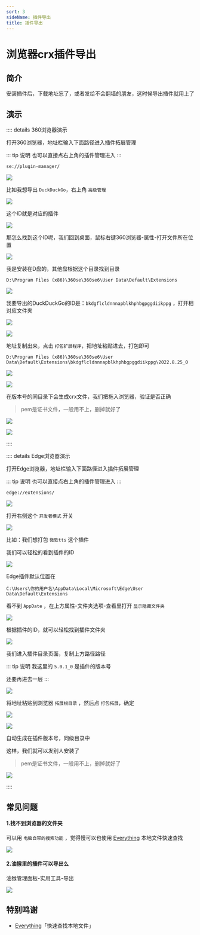 ```yaml
---
sort: 3
sideName: 插件导出
title: 插件导出
---
```


# 浏览器crx插件导出



## 简介

安装插件后，下载地址忘了，或者发给不会翻墙的朋友，这时候导出插件就用上了


## 演示


:::: details 360浏览器演示

打开360浏览器，地址栏输入下面路径进入插件拓展管理

::: tip 说明
也可以直接点右上角的插件管理进入
:::

```
se://plugin-manager/
```

![](/computer/crx/crx-01.png)

比如我想导出 `DuckDuckGo`，右上角 `高级管理`

![](/computer/crx/crx-02.png)

这个ID就是对应的插件

![](/computer/crx/crx-03.png)


那怎么找到这个ID呢，我们回到桌面，鼠标右键360浏览器-属性-打开文件所在位置

![](/computer/crx/crx-04.png)


我是安装在D盘的，其他盘根据这个目录找到目录

```
D:\Program Files (x86)\360se\360se6\User Data\Default\Extensions
```

![](/computer/crx/crx-05.png)


我要导出的DuckDuckGo的ID是：`bkdgflcldnnnapblkhphbgpggdiikppg` ，打开相对应文件夹


![](/computer/crx/crx-06.png)

![](/computer/crx/crx-07.png)


地址复制出来，点击 `打包扩展程序`，把地址粘贴进去，打包即可

```
D:\Program Files (x86)\360se\360se6\User Data\Default\Extensions\bkdgflcldnnnapblkhphbgpggdiikppg\2022.8.25_0
```

![](/computer/crx/crx-08.png)


![](/computer/crx/crx-09.png)


在版本号的同目录下会生成crx文件，我们把拖入浏览器，验证是否正确

> pem是证书文件，一般用不上，删掉就好了

![](/computer/crx/crx-10.png)

![](/computer/crx/crx-11.png)

::::





:::: details Edge浏览器演示

打开Edge浏览器，地址栏输入下面路径进入插件拓展管理

::: tip 说明
也可以直接点右上角的插件管理进入
:::

```
edge://extensions/
```

![](/computer/crx/crx-12.png)


打开右侧这个 `开发者模式` 开关

![](/computer/crx/crx-13.png)


比如：我们想打包 `微软tts` 这个插件

我们可以轻松的看到插件的ID

![](/computer/crx/crx-14.png)


Edge插件默认位置在

```
C:\Users\你的用户名\AppData\Local\Microsoft\Edge\User Data\Default\Extensions
```

看不到 `AppDate` ，在上方属性-文件夹选项-查看里打开 `显示隐藏文件夹`

![](/computer/crx/crx-15.png)

根据插件的ID，就可以轻松找到插件文件夹

![](/computer/crx/crx-16.png)


我们进入插件目录页面，复制上方路径路径

::: tip 说明
我这里的 `5.0.1_0` 是插件的版本号

还要再进去一层
:::

![](/computer/crx/crx-17.png)

将地址粘贴到浏览器 `拓展根目录` ，然后点 `打包拓展`，确定

![](/computer/crx/crx-18.png)

![](/computer/crx/crx-19.png)


自动生成在插件版本号，同级目录中

这样，我们就可以发别人安装了

> pem是证书文件，一般用不上，删掉就好了

![](/computer/crx/crx-20.png)


::::






## 常见问题



#### 1.找不到浏览器的文件夹

可以用 `电脑自带的搜索功能` ，觉得慢可以也使用 [Everything](https://www.voidtools.com/zh-cn/) 本地文件快速查找

![](/computer/crx/crx-21.png)



#### 2.油猴里的插件可以导出么

油猴管理面板-实用工具-导出

![](/computer/crx/crx-22.png)



## 特别鸣谢


* [Everything](https://www.voidtools.com/zh-cn/)「快速查找本地文件」
